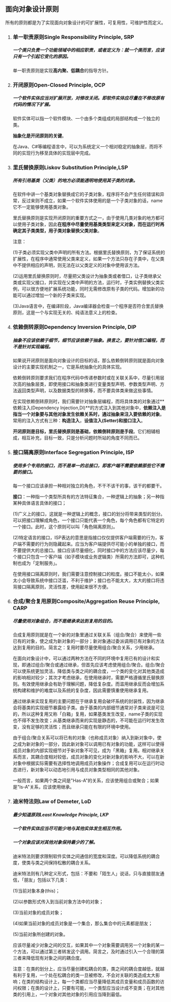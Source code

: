 ## 面向对象设计原则

所有的原则都是为了实现面向对象设计的可扩展性，可复用性，可维护性而定义。

1. ### 单一职责原则Single Responsibility Principle, SRP

   ##### 一个类只负责一个功能领域中的相应职责，或者定义为：就一个类而言，应该只有一个引起它变化的原因。

   单一职责原则是实现**高内聚、低耦合**的指导方针。

2. ### 开闭原则Open-Closed Principle, OCP

   ##### 一个软件实体应当对扩展开放，对修改关闭。即软件实体应尽量在不修改原有代码的情况下扩展。

   软件实体可以指一个软件模块、一个由多个类组成的局部结构或一个独立的类。

   **抽象化是开闭原则的关键**。

   在Java、C#等编程语言中，可以为系统定义一个相对稳定的抽象层，而将不同的实现行为移至具体的实现层中完成。

3. ### 里氏替换原则Liskov Substitution Principle,LSP

   ##### 所有引用基类（父类）的地方必须能透明地使用其子类的对象。

   在软件中讲一个基类对象替换成它的子类对象，程序将不会产生任何错误和异常，反过来则不成立，如果一个软件实体使用的是一个子类对象的话，name它不一定能够使用基类对象。

   里氏替换原则是实现开闭原则的重要方式之一，由于使用几类对象的地方都可以使用子类对象，因此**在程序中尽量使用基类类型来定义对象，而在运行时再确定其子类类型，用子类对象替换父类对象**。

   注意：

   (1)子类必须实现父类中声明的所有方法。根据里氏替换原则，为了保证系统的扩展性，在程序中通常使用父类来定义，如果一个方法只存在子类中，在父类中不提供相应的声明，则无法在以父类定义的对象中使用该方法。

   (2)运用里氏替换原则时，尽量把父类设计为抽象类或者借口，让子类继承父类或实现父接口，并实现在父类中声明的方法，运行时，子类实例替换父类实例，可以很方便地扩展系统功能，同时无需修改原有子类的代码。增加新的功能可以通过增加一个新的子类来实现。

   (3)Java语言中，在编译阶段，Java编译器会检查一个程序是否符合里氏替换原则，这是一个与实现无关的、纯语法意义上的检查。

4. ### 依赖倒转原则Dependency Inversion Principle, DIP

   ##### 抽象不应该依赖于细节，细节应该依赖于抽象。换言之，要针对借口编程，而不是针对实现编程。

   如果说开闭原则是面向对象设计的目标的话，那么依赖倒转原则就是面向对象设计的主要实现机制之一，它是系统抽象化的具体实现。

   依赖倒转原则要求我们在程序代码中传递参数时或在关联关系中，尽量引用层次高的抽象层类，即使用接口和抽象类进行变量类型声明、参数类型声明、方法返回类型声明，以及数据类型的转换等，而不要具体类来做这些事情。

   在实现依赖倒转原则时，我们需要针对抽象层编程，而将具体类的对象通过**依赖注入(Dependency Injection,DI)**的方式注入到其他对象中，**依赖注入是指当一个对象要与其他对象发生依赖关系时，通过抽象来注入要依赖的对象**。常用的注入方式有三种：**构造注入**，**设值注入(Setter)**和**接口注入**。

   **开闭原则是目标，里氏替换原则是基础，依赖倒转原则是手段**。它们相辅相成，相互补充，目标一致，只是分析问题时所站的角度不同而已。

5. ### 接口隔离原则Interface Segregation Principle, ISP

   ##### 使用多个专用的接口，而不是单一的总接口，即客户端不需要依赖那些它不需要的接口。

   每一个接口应该承担一种相对独立的角色，不干不该干的事，该干的都要干。

   **接口**：一种指一个类型所具有的方法特征集合，一种逻辑上的抽象；另一种指某种具体语言具体的接口；

   (1)广义上的接口，这就是一种逻辑上的概念，接口的划分将带来类型的划分。可以把接口理解成角色，一个接口只能代表一个角色，每个角色都有它特定的一个接口。此时，这个原则可以叫「角色隔离原则」。

   (2)特定语言的接口，ISP表达的意思是指接口仅仅提供客户端需要的行为，客户端不需要的行为则隐藏起来。应当为客户端提供尽可能小的单独的接口，而不要提供大的总接口。接口应该尽量细化，同时接口中的方法应该尽量少，每个接口只包含一个客户端（如子模块或业务逻辑类）所需的方法即可，这种机制也成为「定制服务」。

   在使用接口隔离原则时，我们需要注意控制接口的粒度。接口不能太小，如果太小会导致系统中接口泛滥，不利于维护；接口也不能太大，太大的接口将违背接口隔离原则，灵活性差，使用起来很不方便。

6. ### 合成/聚合复用原则Composite/Aggregation Reuse Principle, CARP

   ##### 尽量使用对象组合，而不是继承来达到复用的目的。

   合成复用原则就是在一个新的对象里通过关联关系（组合/聚合）来使用一些已有的对象，使之成为新对象的一部分；新对象通过委派调用已有对象的方法达到复用的目的。简言之：复用时要尽量使用组合/聚合关系，少用继承。

   在面向对象设计中，可以通过两种方法在不同的环境中复用已有的设计和实现，即通过组合/聚合或通过继承，但首先应该考虑使用组合/聚合。组合/聚合可以使系统更加灵活，降低类与类之间的耦合度，一个类的变化对其他类造成的影响相对较少；其次才考虑继承，在使用继承时，需要严格遵循里氏替换原则。有效使用继承会有助于理解问题，降低复杂度。而滥用继承反而会增加系统构建和维护的难度以及系统的复杂度，因此需要慎重使用继承复用。

   通过继承来实现复用的主要问题在于继承复用会破坏系统的封装性，因为继承会将基类的实现细节暴露给子类。由于基类的内部细节通常对子类来说是可见的，所以这种复用又称「白箱」复用，如果基类发生改变，name子类的实现也不得不发生改变；从基类继承而来的实现是静态的，不可能在运行时发生改变，没有足够的灵活性；而且继承只能在有限的环境中使用。

   由于组合/聚合关系可以将已有的对象（也称成员对象）纳入到新对象中，使之成为新对象的一部分，因此新对象可以调用已有对象的功能，这样可以使得成员对象的内部实现细节对于新对象不可见，成为「黑箱」复用。相对继承关系而言，其耦合度相对较低，成员对象的变化对新对象的影响不大，可以在新对象中根据实际需要有选择性地调用成员对象操作；合成复用可以在运行时动态进行，新对象可以动态地引用与成员对象类型相同的其他对象。

   一般而言，如果两个类之间是"Has-A"的关系，应该使用组合或聚合；如果是"Is-A"关系，应该使用继承。

7. ### 迪米特法则Law of Demeter, LoD

   ##### 最少知道原则Least Knowledge Principle, LKP

   ##### 一个软件实体应当尽可能少地与其他实体发生相互作用。

   ##### 一个对象应该对其他对象保持最少的了解。

   迪米特法则要求限制软件实体之间通信的宽度和深度。可以降低系统的耦合度，使类与类之间保持松散的耦合关系。

   迪米特法则有几种定义形式，包括：不要和「陌生人」说话，只与直接朋友通信，「朋友」包括以下几类：

   (1)当前对象本身(this)；

   (2)以参数形式传入到当前对象方法中的对象；

   (3)当前对象的成员对象；

   (4)如果当前对象的成员对象是一个集合，那么集合中的元素都是朋友；

   (5)当前对象所创建的对象。

   应该尽量减少对象之间的交互，如果其中一个对象需要调用另一个对象的某一个方法，可以通过第三者转发这个调用。简言之，及时通过引入一个合理的第三者来降低现有对象之间的耦合度。

   注意：在类的划分上，应当尽量创建松耦合的类，类之间的耦合度越低，就越有利于复用，一个处在松耦合的类一旦被修改，不会对关联的类造成太大影响；在类的结构设计上，每一个类都应当尽量降低其成员变量和成员函数的访问权限；在类的设计上，只要有可能，一个类型应当设计成不变类；在对其他类的引用上，一个对象对其他对象的引用应当降到最低。

